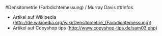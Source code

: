 #Densitometrie (Farbdichtemessung) / Murray Davis
##Infos
 - Artikel auf Wikipedia (http://de.wikipedia.org/wiki/Densitometrie_(Farbdichtemessung))
 - Artikel auf Copyshop tips (http://www.copyshop-tips.de/sam03.php)

